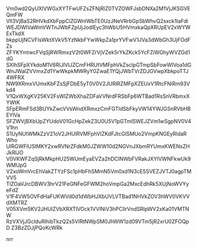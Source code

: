 Vm0wd2QyUXlVWGxXYTFwUFZsZFNjRlZ0TVZOWFJsbDNXa2M1VjJKSGVEQmFW
Vll3VjBaS2RHVkdXbFppClZGWnlWbTE0UzJNeVRrbGpSbWhvQ2sxck1IaFdi
WEJDWlVaWmVWTnJWbFZpUjJodlEyc3hWbU5HVmxkaQpXRUpEV2xWYWExTkdX
bkppUjNCVFlsWktXVkV5YzNkbFYwWkpZa1prYVFwV1JVa3dWbGh3UjFOdFZs
ZFYKYmtwcFVqSjRWRmxzV2t0WFZrVjVZek5rYkZKck5YcFZiWGhyWVZGd1dG
SXlhSFpXYkdoM1V6RlJlVlJZCmFHRUtVMFphVkZsclpGTmpSbFowWlVoa1dG
WnJWalZVVmxZd1YwWkpkMWRyY0ZwaE1YQjJWbTVrZDJGVwpXbkpoTTJ4WFRX
NW9XRmxVUmxKbFZsSjFDbE5yT0V0V2JURlRZMFpXZEUxV1RtcFNiRm93Vkd4
V1QxWXgKV25KV2FsWlZWbXhaZDFaVVNrdFRSbFp6WTBad1RsSnVRbmxXYWtK
SFpERmFSd3BUYkZwcVVsWndXRmxzCmFGTldSbFkyVW14YWJGSnRVbHBEYlVa
SFZWVjBXbUpZYUdoV01GcHpZekZ3U0U5V1pGTmlSWEJZVm1wSgpNV0V4V1hn
S1UyNUtWMkZzV21oV2JHUlRVMFphVlZKdFJtcGlSMUo2VmpKNGEyRldaRWho
UlRGWFlUSlMKY2xwRVNrZFdkM0JZWW10d2NGVnJXbmRYUmxKWENsZHJkRlJO
V0VKWFZqSjRkMkpHU25WUmEyaEVZa2hDClNWbFVRakJXYlVWNFkwUk9WMUpG
V2xoWmVrcEhVakZTYzFSc1pHbFhSMmN5Vm0xd1N3cE5SVEZJVTJ0agpTMVV5
TlZOaVJrcDBWV3hrV21FeGNFeGFWM2hoVmpGa2MxcEdhRk5XUjNoWVYyeFdZ
V1F4VW5OVFdHaFUKWVd0d1dWbHJXbUVLVTBad1NHVkZOV3hWV0VKVVdXMTRZ
V05XVm5KV2JHUlZVbXRXTlVOck1VVlNiV3hPCllrVndSRlpWV2xKa01VMTNW
RzVXVjJGclduRlhibTkzQ2s5VlRtNWpSM0JhWW1zd09VTm5jR2xrU0ZFOQpD
Z3BzZDJjPQoKcWRk

nrr